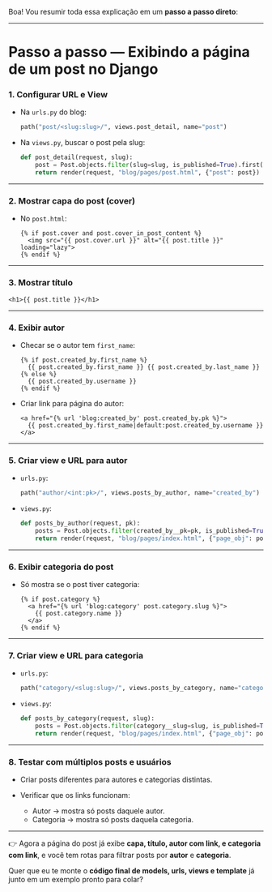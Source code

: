 Boa! Vou resumir toda essa explicação em um **passo a passo direto**:

---

# Passo a passo — Exibindo a página de um post no Django

### 1. Configurar URL e View

* Na `urls.py` do blog:

  ```py
  path("post/<slug:slug>/", views.post_detail, name="post")
  ```
* Na `views.py`, buscar o post pela slug:

  ```py
  def post_detail(request, slug):
      post = Post.objects.filter(slug=slug, is_published=True).first()
      return render(request, "blog/pages/post.html", {"post": post})
  ```

---

### 2. Mostrar capa do post (cover)

* No `post.html`:

  ```django
  {% if post.cover and post.cover_in_post_content %}
    <img src="{{ post.cover.url }}" alt="{{ post.title }}" loading="lazy">
  {% endif %}
  ```

---

### 3. Mostrar título

```django
<h1>{{ post.title }}</h1>
```

---

### 4. Exibir autor

* Checar se o autor tem `first_name`:

  ```django
  {% if post.created_by.first_name %}
    {{ post.created_by.first_name }} {{ post.created_by.last_name }}
  {% else %}
    {{ post.created_by.username }}
  {% endif %}
  ```
* Criar link para página do autor:

  ```django
  <a href="{% url 'blog:created_by' post.created_by.pk %}">
    {{ post.created_by.first_name|default:post.created_by.username }}
  </a>
  ```

---

### 5. Criar view e URL para autor

* `urls.py`:

  ```py
  path("author/<int:pk>/", views.posts_by_author, name="created_by")
  ```
* `views.py`:

  ```py
  def posts_by_author(request, pk):
      posts = Post.objects.filter(created_by__pk=pk, is_published=True)
      return render(request, "blog/pages/index.html", {"page_obj": posts})
  ```

---

### 6. Exibir categoria do post

* Só mostra se o post tiver categoria:

  ```django
  {% if post.category %}
    <a href="{% url 'blog:category' post.category.slug %}">
      {{ post.category.name }}
    </a>
  {% endif %}
  ```

---

### 7. Criar view e URL para categoria

* `urls.py`:

  ```py
  path("category/<slug:slug>/", views.posts_by_category, name="category")
  ```
* `views.py`:

  ```py
  def posts_by_category(request, slug):
      posts = Post.objects.filter(category__slug=slug, is_published=True)
      return render(request, "blog/pages/index.html", {"page_obj": posts})
  ```

---

### 8. Testar com múltiplos posts e usuários

* Criar posts diferentes para autores e categorias distintas.
* Verificar que os links funcionam:

  * Autor → mostra só posts daquele autor.
  * Categoria → mostra só posts daquela categoria.

---

👉 Agora a página do post já exibe **capa, título, autor com link, e categoria com link**, e você tem rotas para filtrar posts por **autor** e **categoria**.

Quer que eu te monte o **código final de models, urls, views e template** já junto em um exemplo pronto para colar?
